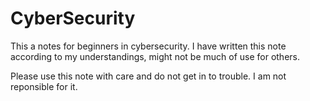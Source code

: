 # CyberSecurity
This a notes for beginners in cybersecurity.
I have written this note according to my understandings, might not be much of use for others.

Please use this note with care and do not get in to trouble.
I am not reponsible for it.
